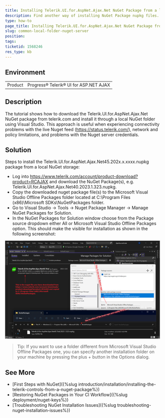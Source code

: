```yaml
---
title: Installing Telerik.UI.for.AspNet.Ajax.Net NuGet Package from a local folder
description: Find another way of installing NuGet Package nupkg files. This approach is useful when experiencing problems connecting to the live nuget feeds.
type: how-to
page_title: Installing Telerik.UI.for.AspNet.Ajax.Net NuGet Package from a local NuGet storage.
slug: common-local-folder-nuget-server
position: 
tags: 
ticketid: 1568246
res_type: kb
---
```


## Environment
<table>
	<tbody>
		<tr>
			<td>Product</td>
			<td>Progress® Telerik® UI for ASP.NET AJAX</td>
		</tr>
	</tbody>
</table>


## Description
The tutorial shows how to download the Telerik.UI.for.AspNet.Ajax.Net NuGet package from telerik.com and install it through a local NuGet folder using Visual Studio. This approach is useful when experiencing connectivity problems with the live Nuget feed (https://status.telerik.com/), network and policy limitations, and problems with the Nuget server credentials.

## Solution
Steps to install the Telerik.UI.for.AspNet.Ajax.Net45.202x.x.xxxx.nupkg package from a local NuGet storage:
* Log into https://www.telerik.com/account/product-download?product=RCAJAX and download the NuGet Package(s), e.g. Telerik.UI.for.AspNet.Ajax.Net40.2023.1.323.nupkg.
* Copy the downloaded nuget package file(s) to the Microsoft Visual Studio Offline Packages folder located at C:\Program Files (x86)\Microsoft SDKs\NuGetPackages folder.
* Go to Visual Studio -> Tools -> Nuget Package Manager -> Manage NuGet Packages for Solution.
* In the NuGet Packages for Solution window choose from the Package source dropdown either All or Microsoft Visual Studio Offline Packages option. This should make the visible for installation as shown in the following screenshot:

![local nuget server](images/common_local_nuget_repo.png)

>Tip: If you want to use a folder different from Microsoft Visual Studio Offline Packages one, you can specify another installation folder on your machine by pressing the plus + button in the Options dialog.

## See More
* [First Steps with NuGet]({%slug introduction/installation/installing-the-telerik-controls-from-a-nuget-package%})
* [Restoring NuGet Packages in Your CI Workflow]({%slug deployment/nuget-keys%})
* [Troubleshooting NuGet Installation Issues]({%slug troubleshooting-nuget-installation-issues%})
   
     